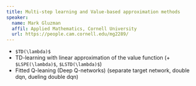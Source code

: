 ```yaml
---
title: Multi-step learning and Value-based approximation methods
speaker:
  name: Mark Gluzman
  affil: Applied Mathematics, Cornell University
  url: https://people.cam.cornell.edu/mg2289/
---
```


- `$TD(\lambda)$`
- TD-learning with linear approximation of the value function (+ `$LSPE(\lambda)$`, `$LSTD(\lambda)$`)
- Fitted Q-leaning  (Deep Q-networks) (separate target network, double dqn, dueling double dqn)
